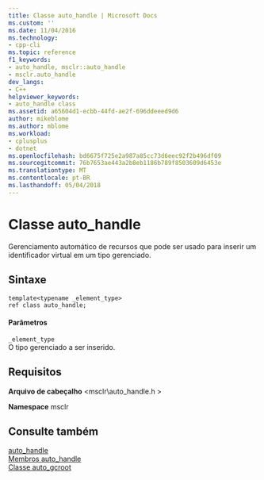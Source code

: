 ```yaml
---
title: Classe auto_handle | Microsoft Docs
ms.custom: ''
ms.date: 11/04/2016
ms.technology:
- cpp-cli
ms.topic: reference
f1_keywords:
- auto_handle, msclr::auto_handle
- msclr.auto_handle
dev_langs:
- C++
helpviewer_keywords:
- auto_handle class
ms.assetid: a65604d1-ecbb-44fd-ae2f-696ddeeed9d6
author: mikeblome
ms.author: mblome
ms.workload:
- cplusplus
- dotnet
ms.openlocfilehash: bd6675f725e2a987a85cc73d6eec92f2b496df09
ms.sourcegitcommit: 76b7653ae443a2b8eb1186b789f8503609d6453e
ms.translationtype: MT
ms.contentlocale: pt-BR
ms.lasthandoff: 05/04/2018
---
```

# <a name="autohandle-class"></a>Classe auto_handle
Gerenciamento automático de recursos que pode ser usado para inserir um identificador virtual em um tipo gerenciado.  
  
## <a name="syntax"></a>Sintaxe  
  
```  
template<typename _element_type>  
ref class auto_handle;  
```  
  
#### <a name="parameters"></a>Parâmetros  
 `_element_type`  
 O tipo gerenciado a ser inserido.  
  
## <a name="requirements"></a>Requisitos  
 **Arquivo de cabeçalho** \<msclr\auto_handle.h >  
  
 **Namespace** msclr  
  
## <a name="see-also"></a>Consulte também  
 [auto_handle](../dotnet/auto-handle.md)   
 [Membros auto_handle](../dotnet/auto-handle-members.md)   
 [Classe auto_gcroot](../dotnet/auto-gcroot-class.md)